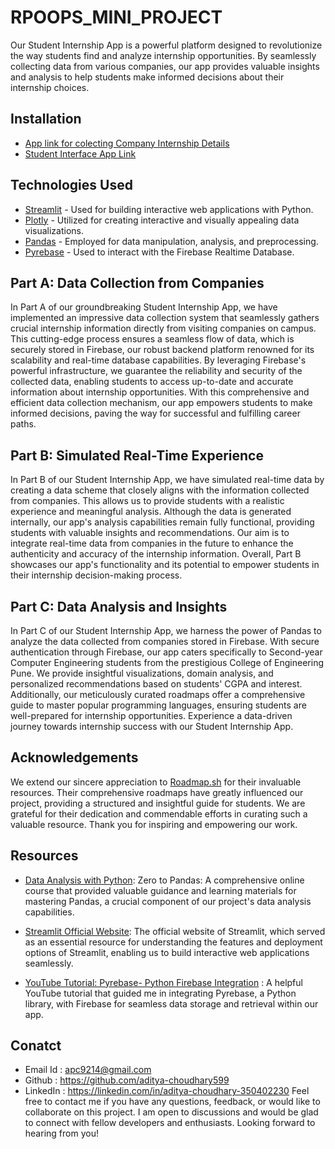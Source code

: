 # RPOOPS_MINI_PROJECT

Our Student Internship App is a powerful platform designed to revolutionize the way students find and analyze internship opportunities. By seamlessly collecting data from various companies, our app provides valuable insights and analysis to help students make informed decisions about their internship choices.

## Installation

- [App link for colecting Company Internship Details](https://aditya-choudhary599-rpoops-mini-p-part-aappstreamlit-app-p0d5jv.streamlit.app/)
- [Student Interface App Link](https://aditya-choudhary599-rpoops-mini-p-part-cappstreamlit-app-gg9wsq.streamlit.app/)
## Technologies Used

- [Streamlit](https://streamlit.io/) -  Used for building interactive web applications with Python.
- [Plotly](https://plotly.com/) - Utilized for creating interactive and visually appealing data visualizations.
- [Pandas](https://pandas.pydata.org/) - Employed for data manipulation, analysis, and preprocessing.
- [Pyrebase](https://github.com/thisbejim/Pyrebase) -  Used to interact with the Firebase Realtime Database.
## Part A: Data Collection from Companies

In Part A of our groundbreaking Student Internship App, we have implemented an impressive data collection system that seamlessly gathers crucial internship information directly from visiting companies on campus. This cutting-edge process ensures a seamless flow of data, which is securely stored in Firebase, our robust backend platform renowned for its scalability and real-time database capabilities. By leveraging Firebase's powerful infrastructure, we guarantee the reliability and security of the collected data, enabling students to access up-to-date and accurate information about internship opportunities. With this comprehensive and efficient data collection mechanism, our app empowers students to make informed decisions, paving the way for successful and fulfilling career paths.
## Part B: Simulated Real-Time Experience 

In Part B of our Student Internship App, we have simulated real-time data by creating a data scheme that closely aligns with the information collected from companies. This allows us to provide students with a realistic experience and meaningful analysis. Although the data is generated internally, our app's analysis capabilities remain fully functional, providing students with valuable insights and recommendations. Our aim is to integrate real-time data from companies in the future to enhance the authenticity and accuracy of the internship information. Overall, Part B showcases our app's functionality and its potential to empower students in their internship decision-making process.
## Part C: Data Analysis and Insights

In Part C of our Student Internship App, we harness the power of Pandas to analyze the data collected from companies stored in Firebase. With secure authentication through Firebase, our app caters specifically to Second-year Computer Engineering students from the prestigious College of Engineering Pune. We provide insightful visualizations, domain analysis, and personalized recommendations based on students' CGPA and interest. Additionally, our meticulously curated roadmaps offer a comprehensive guide to master popular programming languages, ensuring students are well-prepared for internship opportunities. Experience a data-driven journey towards internship success with our Student Internship App.
## Acknowledgements

We extend our sincere appreciation to [Roadmap.sh](https://roadmap.sh/) for their invaluable resources. Their comprehensive roadmaps have greatly influenced our project, providing a structured and insightful guide for students. We are grateful for their dedication and commendable efforts in curating such a valuable resource. Thank you for inspiring and empowering our work.
 


## Resources

- [Data Analysis with Python](https://jovian.com/learn/data-analysis-with-python-zero-to-pandas): Zero to Pandas: A comprehensive online course that provided valuable guidance and learning materials for mastering Pandas, a crucial component of our project's data analysis capabilities.

- [Streamlit Official Website](https://docs.streamlit.io/library/api-reference): The official website of Streamlit, which served as an essential resource for understanding the features and deployment options of Streamlit, enabling us to build interactive web applications seamlessly.

- [YouTube Tutorial: Pyrebase- Python Firebase Integration](https://www.youtube.com/watch?v=s-Ga8c3toVY) : A helpful YouTube tutorial that guided me in integrating Pyrebase, a Python library, with Firebase for seamless data storage and retrieval within our app.
## Conatct

- Email Id : apc9214@gmail.com
- Github : https://github.com/aditya-choudhary599
- LinkedIn : https://linkedin.com/in/aditya-choudhary-350402230
Feel free to contact me if you have any questions, feedback, or would like to collaborate on this project. I am open to discussions and would be glad to connect with fellow developers and enthusiasts. Looking forward to hearing from you!
